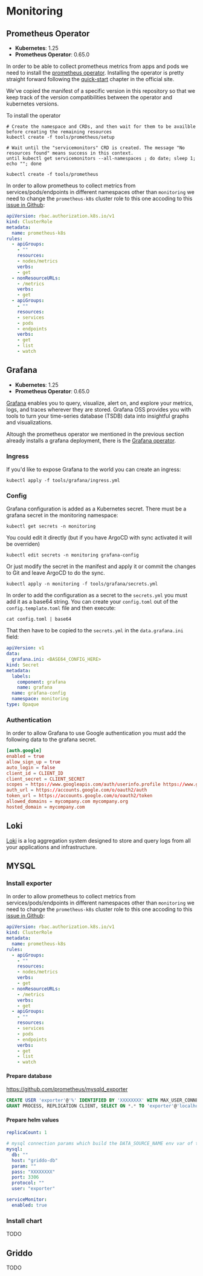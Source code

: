 # Monitoring

## Prometheus Operator

- **Kubernetes**: 1.25
- **Prometheus Operator**: 0.65.0

In order to be able to collect prometheus metrics from apps and pods we need to install the [prometheus operator](https://prometheus-operator.dev/). Installing the operator is pretty straight forward following the [quick-start](https://prometheus-operator.dev/docs/prologue/quick-start/) chapter in the official site.


We've copied the manifest of a specific version in this repository so that we keep track of the version compatibilities
between the operator and kubernetes versions. 

To install the operator 

```
# Create the namespace and CRDs, and then wait for them to be availble before creating the remaining resources
kubectl create -f tools/prometheus/setup

# Wait until the "servicemonitors" CRD is created. The message "No resources found" means success in this context.
until kubectl get servicemonitors --all-namespaces ; do date; sleep 1; echo ""; done

kubectl create -f tools/prometheus
```

In order to allow prometheus to collect metrics from services/pods/endpoints in different namespaces
other than `monitoring` we need to change the `prometheus-k8s` cluster role to this one accoding to
this [issue in Github](https://github.com/prometheus-operator/kube-prometheus/issues/483):

```yaml
apiVersion: rbac.authorization.k8s.io/v1
kind: ClusterRole
metadata:
  name: prometheus-k8s
rules:
  - apiGroups:
    - ""
    resources:
    - nodes/metrics
    verbs:
    - get
  - nonResourceURLs:
    - /metrics
    verbs:
    - get
  - apiGroups:
    - ""
    resources:
    - services
    - pods
    - endpoints
    verbs:
    - get
    - list
    - watch
```

## Grafana

- **Kubernetes**: 1.25
- **Prometheus Operator**: 0.65.0

[Grafana](https://grafana.com/docs/grafana/latest/) enables you to query, visualize, alert on, and explore your metrics, logs, and traces wherever they are stored.
Grafana OSS provides you with tools to turn your time-series database (TSDB) data into insightful graphs and visualizations.

Altough the prometheus operator we mentioned in the previous section already installs a grafana deployment, there is the [Grafana operator](https://grafana-operator.github.io/grafana-operator/docs/installation/helm/).

### Ingress

If you'd like to expose Grafana to the world you can create an ingress:

```
kubectl apply -f tools/grafana/ingress.yml
```

### Config

Grafana configuration is added as a Kubernetes secret. There must be a grafana secret in the
monitoring namespace:

```
kubectl get secrets -n monitoring
```

You could edit it directly (but if you have ArgoCD with sync activated it will be overriden)

```
kubectl edit secrets -n monitoring grafana-config
```

Or just modify the secret in the manifest and apply it or commit the changes to Git and leave
ArgoCD to do the sync.

```
kubectl apply -n monitoring -f tools/grafana/secrets.yml
```

In order to add the configuration as a secret to the `secrets.yml` you must add it as a base64
string. You can create your `config.toml` out of the `config.template.toml` file and then 
execute:

```
cat config.toml | base64
```

That then have to be copied to the `secrets.yml` in the `data.grafana.ini` field:

```yaml
apiVersion: v1
data:
  grafana.ini: <BASE64_CONFIG_HERE>
kind: Secret
metadata:
  labels:
    component: grafana
    name: grafana
  name: grafana-config
  namespace: monitoring
type: Opaque
```

### Authentication

In order to allow Grafana to use Google authentication you must add the following data to
the grafana secret.

```toml
[auth.google]
enabled = true
allow_sign_up = true
auto_login = false
client_id = CLIENT_ID
client_secret = CLIENT_SECRET
scopes = https://www.googleapis.com/auth/userinfo.profile https://www.googleapis.com/auth/userinfo.email
auth_url = https://accounts.google.com/o/oauth2/auth
token_url = https://accounts.google.com/o/oauth2/token
allowed_domains = mycompany.com mycompany.org
hosted_domain = mycompany.com
```

## Loki

[Loki](https://grafana.com/oss/loki/) is a log aggregation system designed to store and query logs from all your applications and infrastructure.

## MYSQL

### Install exporter

In order to allow prometheus to collect metrics from services/pods/endpoints in different namespaces
other than `monitoring` we need to change the `prometheus-k8s` cluster role to this one accoding to
this [issue in Github](https://github.com/prometheus-operator/kube-prometheus/issues/483):

```yaml
apiVersion: rbac.authorization.k8s.io/v1
kind: ClusterRole
metadata:
  name: prometheus-k8s
rules:
  - apiGroups:
    - ""
    resources:
    - nodes/metrics
    verbs:
    - get
  - nonResourceURLs:
    - /metrics
    verbs:
    - get
  - apiGroups:
    - ""
    resources:
    - services
    - pods
    - endpoints
    verbs:
    - get
    - list
    - watch
```

#### Prepare database

https://github.com/prometheus/mysqld_exporter

```sql
CREATE USER 'exporter'@'%' IDENTIFIED BY 'XXXXXXXX' WITH MAX_USER_CONNECTIONS 3;
GRANT PROCESS, REPLICATION CLIENT, SELECT ON *.* TO 'exporter'@'localhost';
```

#### Prepare helm values

```yaml
replicaCount: 1

# mysql connection params which build the DATA_SOURCE_NAME env var of the docker container
mysql:
  db: ""
  host: "griddo-db"
  param: ""
  pass: "XXXXXXXX"
  port: 3306
  protocol: ""
  user: "exporter"

serviceMonitor:
  enabled: true
```

### Install chart

TODO

## Griddo

TODO